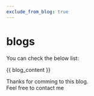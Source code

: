 ```yaml
---
exclude_from_blog: true
---
```


# blogs 
You can check the below list:   

{{ blog_content }}

Thanks for comming to this blog.  
Feel free to contact me